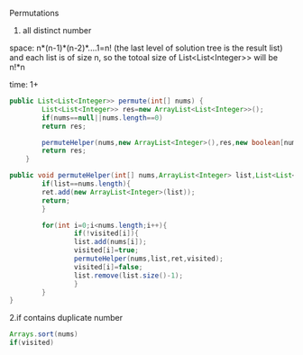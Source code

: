 Permutations

1. all distinct number

space: n\*\(n-1\)\*\(n-2\)\*....1=n! \(the last level of solution tree is the result list\) and each list is of size n, so the totoal size of List&lt;List&lt;Integer&gt;&gt; will be n!\*n

time: 1+

```java
public List<List<Integer>> permute(int[] nums) {
        List<List<Integer>> res=new ArrayList<List<Integer>>();
        if(nums==null||nums.length==0)
        return res;

        permuteHelper(nums,new ArrayList<Integer>(),res,new boolean[nums.length]);
        return res;
    }

public void permuteHelper(int[] nums,ArrayList<Integer> list,List<List<Integer>> ret,boolean[] visited){
        if(list==nums.length){
        ret.add(new ArrayList<Integer>(list));
        return;
        }

        for(int i=0;i<nums.length;i++){
                if(!visited[i]){
                list.add(nums[i]);
                visited[i]=true;
                permuteHelper(nums,list,ret,visited);
                visited[i]=false;
                list.remove(list.size()-1);
                }
        }
}
```



2.if contains duplicate number

```java
Arrays.sort(nums)
if(visited)
```



